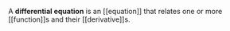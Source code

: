 A **differential equation** is an [[equation]] that relates one or more [[function]]s and their [[derivative]]s.